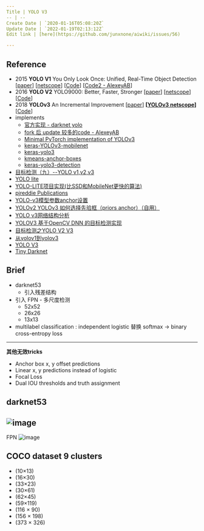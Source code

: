 ```yaml
---
Title | YOLO V3
-- | --
Create Date | `2020-01-16T05:08:20Z`
Update Date | `2022-01-19T02:13:12Z`
Edit link | [here](https://github.com/junxnone/aiwiki/issues/56)

---
```

## Reference
- 2015 **YOLO V1** You Only Look Once: Unified, Real-Time Object Detection [[paper](https://arxiv.org/pdf/1506.02640.pdf)] [[netscope](http://ethereon.github.io/netscope/#/gist/96209c6940e02b17c34009f6c3fee75e)] [[Code](https://pjreddie.com/darknet/yolo/)] [[Code2 - AlexeyAB](https://github.com/AlexeyAB/darknet)]
- 2016 **YOLO V2** YOLO9000: Better, Faster, Stronger [[paper](https://arxiv.org/pdf/1612.08242.pdf)] [[netscope](http://ethereon.github.io/netscope/#/gist/8826fef24ed0b5086affdb6e65db26b7)]  [[Code](https://pjreddie.com/darknet/yolo/)] 
- 2018 **YOLOv3**  An Incremental Improvement [[paper](https://pjreddie.com/media/files/papers/YOLOv3.pdf)] **[[YOLOv3 netscope](http://ethereon.github.io/netscope/#/gist/a9badc1fd4eefb7463c99e33d046af9e)]** [[Code](https://pjreddie.com/darknet/yolo/)] 
- implements
  - [官方实现 - darknet yolo](https://pjreddie.com/darknet/yolo/)
  - [fork 后 update 较多的code - AlexeyAB](https://github.com/AlexeyAB/darknet)
  - [Minimal PyTorch implementation of YOLOv3](https://github.com/eriklindernoren/PyTorch-YOLOv3)
  - [keras-YOLOv3-mobilenet](https://github.com/Adamdad/keras-YOLOv3-mobilenet)
  - [keras-yolo3](https://github.com/qqwweee/keras-yolo3)
  - [kmeans-anchor-boxes](https://github.com/lars76/kmeans-anchor-boxes) 
  - [keras-yolo3-detection](https://github.com/SpikeKing/keras-yolo3-detection)
- [目标检测（九）--YOLO v1,v2,v3](https://blog.csdn.net/App_12062011/article/details/77554288)
- [YOLO lite](https://reu2018dl.github.io/#myPage)
- [YOLO-LITE项目实现(比SSD和MobileNet更快的算法)](https://blog.csdn.net/ghw15221836342/article/details/84427923)
- [pjreddie Publications](https://pjreddie.com/publications/)
- [YOLO-v3模型参数anchor设置](https://blog.csdn.net/m_buddy/article/details/82926024)
- [YOLOv2 YOLOv3 如何选择先验框（priors anchor）（自用）](https://blog.csdn.net/Pattorio/article/details/80095511)
- [YOLO v3网络结构分析](https://blog.csdn.net/qq_37541097/article/details/81214953) 
- [YOLOV3 基于OpenCV DNN 的目标检测实现](https://www.aiuai.cn/aifarm962.html)
- [目标检测之YOLO V2 V3](http://www.cnblogs.com/wangguchangqing/p/10480995.html)
- [从yolov1到yolov3](https://shartoo.github.io/2019/03/12/yolo-v123/)
- [YOLO V3](https://pjreddie.com/darknet/yolo/)
- [Tiny Darknet](https://pjreddie.com/darknet/tiny-darknet/)

## Brief
- darknet53
  - 引入残差结构
- 引入 FPN - 多尺度检测
  - 52x52
  - 26x26
  - 13x13
- multilabel classification : independent logistic 替换 softmax -> binary cross-entropy loss

---
**其他无效tricks**
- Anchor box x, y offset predictions
- Linear x, y predictions instead of logistic
- Focal Loss
- Dual IOU thresholds and truth assignment

## darknet53

![image](https://user-images.githubusercontent.com/2216970/72497524-af2d7400-3867-11ea-8625-722e70108e24.png)
---
FPN
![image](https://user-images.githubusercontent.com/2216970/72499640-5f51ab80-386d-11ea-89e5-ad40923573d4.png)


## COCO dataset 9 clusters

- (10×13)
- (16×30)
- (33×23)
- (30×61)
- (62×45)
- (59×119)
- (116 × 90)
- (156 × 198)
- (373 × 326)

